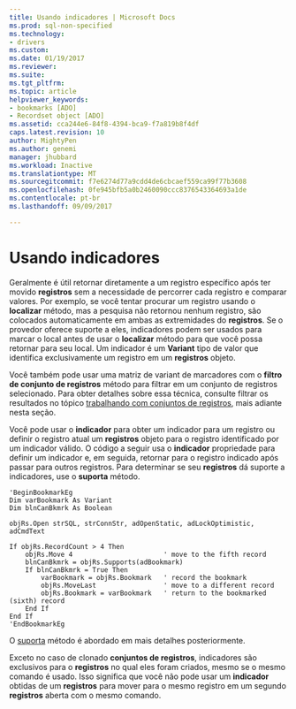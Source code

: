 ```yaml
---
title: Usando indicadores | Microsoft Docs
ms.prod: sql-non-specified
ms.technology:
- drivers
ms.custom: 
ms.date: 01/19/2017
ms.reviewer: 
ms.suite: 
ms.tgt_pltfrm: 
ms.topic: article
helpviewer_keywords:
- bookmarks [ADO]
- Recordset object [ADO]
ms.assetid: cca244e6-84f8-4394-bca9-f7a819b8f4df
caps.latest.revision: 10
author: MightyPen
ms.author: genemi
manager: jhubbard
ms.workload: Inactive
ms.translationtype: MT
ms.sourcegitcommit: f7e6274d77a9cdd4de6cbcaef559ca99f77b3608
ms.openlocfilehash: 0fe945bfb5a0b2460090ccc8376543364693a1de
ms.contentlocale: pt-br
ms.lasthandoff: 09/09/2017

---
```

# <a name="using-bookmarks"></a>Usando indicadores
Geralmente é útil retornar diretamente a um registro específico após ter movido **registros** sem a necessidade de percorrer cada registro e comparar valores. Por exemplo, se você tentar procurar um registro usando o **localizar** método, mas a pesquisa não retornou nenhum registro, são colocados automaticamente em ambas as extremidades do **registros**. Se o provedor oferece suporte a eles, indicadores podem ser usados para marcar o local antes de usar o **localizar** método para que você possa retornar para seu local. Um indicador é um **Variant** tipo de valor que identifica exclusivamente um registro em um **registros** objeto.  
  
 Você também pode usar uma matriz de variant de marcadores com o **filtro de conjunto de registros** método para filtrar em um conjunto de registros selecionado. Para obter detalhes sobre essa técnica, consulte filtrar os resultados no tópico [trabalhando com conjuntos de registros](../../../ado/guide/data/working-with-recordsets.md), mais adiante nesta seção.  
  
 Você pode usar o **indicador** para obter um indicador para um registro ou definir o registro atual um **registros** objeto para o registro identificado por um indicador válido. O código a seguir usa o **indicador** propriedade para definir um indicador e, em seguida, retornar para o registro indicado após passar para outros registros. Para determinar se seu **registros** dá suporte a indicadores, use o **suporta** método.  
  
```  
'BeginBookmarkEg  
Dim varBookmark As Variant  
Dim blnCanBkmrk As Boolean  
  
objRs.Open strSQL, strConnStr, adOpenStatic, adLockOptimistic, adCmdText  
  
If objRs.RecordCount > 4 Then  
    objRs.Move 4                       ' move to the fifth record  
    blnCanBkmrk = objRs.Supports(adBookmark)  
    If blnCanBkmrk = True Then  
        varBookmark = objRs.Bookmark   ' record the bookmark  
        objRs.MoveLast                 ' move to a different record  
        objRs.Bookmark = varBookmark   ' return to the bookmarked (sixth) record  
    End If  
End If  
'EndBookmarkEg  
```  
  
 O [suporta](../../../ado/reference/ado-api/supports-method.md) método é abordado em mais detalhes posteriormente.  
  
 Exceto no caso de clonado **conjuntos de registros**, indicadores são exclusivos para o **registros** no qual eles foram criados, mesmo se o mesmo comando é usado. Isso significa que você não pode usar um **indicador** obtidas de um **registros** para mover para o mesmo registro em um segundo **registros** aberta com o mesmo comando.

